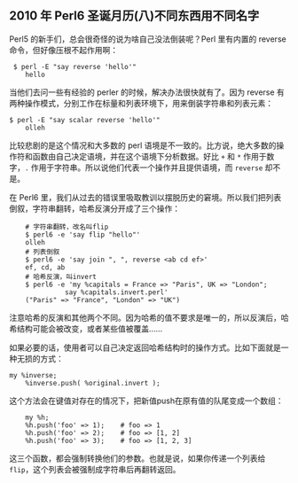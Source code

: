 ## 2010 年 Perl6 圣诞月历(八)不同东西用不同名字

Perl5 的新手们，总会很奇怪的说为啥自己没法倒装呢？Perl 里有内置的 reverse 命令，但好像压根不起作用啊：

     $ perl -E "say reverse 'hello'"
        hello

当他们去问一些有经验的 perler 的时候，解决办法很快就有了。因为 reverse 有两种操作模式，分别工作在标量和列表环境下，用来倒装字符串和列表元素：

    $ perl -E "say scalar reverse 'hello'"
        olleh

比较悲剧的是这个情况和大多数的 perl 语境是不一致的。比方说，绝大多数的操作符和函数由自己决定语境，并在这个语境下分析数据。好比 `+` 和 `*` 作用于数字，`.` 作用于字符串。所以说他们代表一个操作并且提供语境，而 `reverse` 却不是。

在 Perl6 里，我们从过去的错误里吸取教训以摆脱历史的窘境。所以我们把列表倒叙，字符串翻转，哈希反演分开成了三个操作：

        # 字符串翻转，改名叫flip
        $ perl6 -e 'say flip "hello"'
        olleh
        # 列表倒叙
        $ perl6 -e 'say join ", ", reverse <ab cd ef>'
        ef, cd, ab
        # 哈希反演，叫invert
        $ perl6 -e 'my %capitals = France => "Paris", UK => "London";
                  say %capitals.invert.perl'
        ("Paris" => "France", "London" => "UK")

注意哈希的反演和其他两个不同。因为哈希的值不要求是唯一的，所以反演后，哈希结构可能会被改变，或者某些值被覆盖……

如果必要的话，使用者可以自己决定返回哈希结构时的操作方式。比如下面就是一种无损的方式：

    my %inverse;
        %inverse.push( %original.invert );

这个方法会在键值对存在的情况下，把新值push在原有值的队尾变成一个数组：

        my %h;
        %h.push('foo' => 1);    # foo => 1
        %h.push('foo' => 2);    # foo => [1, 2]
        %h.push('foo' => 3);    # foo => [1, 2, 3]

这三个函数，都会强制转换他们的参数。也就是说，如果你传递一个列表给 `flip`，这个列表会被强制成字符串后再翻转返回。

